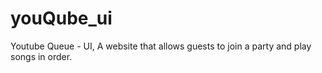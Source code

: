 # youQube_ui
Youtube Queue - UI, A website that allows guests to join a party and play songs in order.
